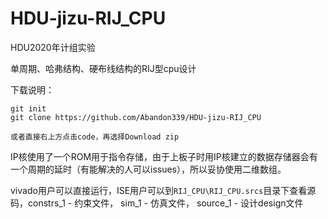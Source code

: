 # HDU-jizu-RIJ_CPU
HDU2020年计组实验

单周期、哈弗结构、硬布线结构的RIJ型cpu设计

下载说明：

```
git init
git clone https://github.com/Abandon339/HDU-jizu-RIJ_CPU

或者直接右上方点击code，再选择Download zip
```

IP核使用了一个ROM用于指令存储，由于上板子时用IP核建立的数据存储器会有一个周期的延时（有能解决的人可以issues），所以妥协使用二维数组。

vivado用户可以直接运行，ISE用户可以到`RIJ_CPU\RIJ_CPU.srcs`目录下查看源码，constrs_1 - 约束文件， sim_1 - 仿真文件， source_1 - 设计design文件
